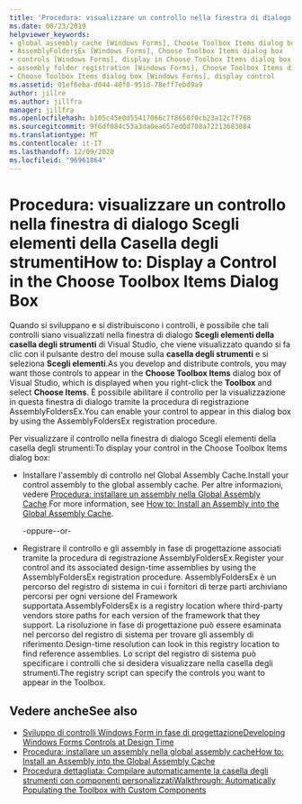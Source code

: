 ```yaml
---
title: 'Procedura: visualizzare un controllo nella finestra di dialogo Scegli elementi della Casella degli strumenti'
ms.date: 08/23/2019
helpviewer_keywords:
- global assembly cache [Windows Forms], Choose Toolbox Items dialog box
- AssemblyFoldersEx [Windows Forms], Choose Toolbox Items dialog box
- controls [Windows Forms], display in Choose Toolbox Items dialog box
- assembly folder registration [Windows Forms], Choose Toolbox Items dialog box
- Choose Toolbox Items dialog box [Windows Forms], display control
ms.assetid: 01ef6eba-d044-40f0-951d-78eff7ebd9a9
author: jillre
ms.author: jillfra
manager: jillfra
ms.openlocfilehash: b105c45e0d55417066c7f8658f0cb23a12c7f768
ms.sourcegitcommit: 9f6df084c53a3da0ea657ed0d708a72213683084
ms.translationtype: MT
ms.contentlocale: it-IT
ms.lasthandoff: 12/09/2020
ms.locfileid: "96961864"
---
```

# <a name="how-to-display-a-control-in-the-choose-toolbox-items-dialog-box"></a><span data-ttu-id="3be56-102">Procedura: visualizzare un controllo nella finestra di dialogo Scegli elementi della Casella degli strumenti</span><span class="sxs-lookup"><span data-stu-id="3be56-102">How to: Display a Control in the Choose Toolbox Items Dialog Box</span></span>

<span data-ttu-id="3be56-103">Quando si sviluppano e si distribuiscono i controlli, è possibile che tali controlli siano visualizzati nella finestra di dialogo **Scegli elementi della casella degli strumenti** di Visual Studio, che viene visualizzato quando si fa clic con il pulsante destro del mouse sulla **casella degli strumenti** e si seleziona **Scegli elementi**.</span><span class="sxs-lookup"><span data-stu-id="3be56-103">As you develop and distribute controls, you may want those controls to appear in the **Choose Toolbox Items** dialog box of Visual Studio, which is displayed when you right-click the **Toolbox** and select **Choose Items**.</span></span> <span data-ttu-id="3be56-104">È possibile abilitare il controllo per la visualizzazione in questa finestra di dialogo tramite la procedura di registrazione AssemblyFoldersEx.</span><span class="sxs-lookup"><span data-stu-id="3be56-104">You can enable your control to appear in this dialog box by using the AssemblyFoldersEx registration procedure.</span></span>

<span data-ttu-id="3be56-105">Per visualizzare il controllo nella finestra di dialogo Scegli elementi della casella degli strumenti:</span><span class="sxs-lookup"><span data-stu-id="3be56-105">To display your control in the Choose Toolbox Items dialog box:</span></span>

- <span data-ttu-id="3be56-106">Installare l'assembly di controllo nel Global Assembly Cache.</span><span class="sxs-lookup"><span data-stu-id="3be56-106">Install your control assembly to the global assembly cache.</span></span> <span data-ttu-id="3be56-107">Per altre informazioni, vedere [Procedura: installare un assembly nella Global Assembly Cache](/dotnet/framework/app-domains/install-assembly-into-gac).</span><span class="sxs-lookup"><span data-stu-id="3be56-107">For more information, see [How to: Install an Assembly into the Global Assembly Cache](/dotnet/framework/app-domains/install-assembly-into-gac).</span></span>

  <span data-ttu-id="3be56-108">-oppure-</span><span class="sxs-lookup"><span data-stu-id="3be56-108">-or-</span></span>

- <span data-ttu-id="3be56-109">Registrare il controllo e gli assembly in fase di progettazione associati tramite la procedura di registrazione AssemblyFoldersEx.</span><span class="sxs-lookup"><span data-stu-id="3be56-109">Register your control and its associated design-time assemblies by using the AssemblyFoldersEx registration procedure.</span></span> <span data-ttu-id="3be56-110">AssemblyFoldersEx è un percorso del registro di sistema in cui i fornitori di terze parti archiviano percorsi per ogni versione del Framework supportata.</span><span class="sxs-lookup"><span data-stu-id="3be56-110">AssemblyFoldersEx is a registry location where third-party vendors store paths for each version of the framework that they support.</span></span> <span data-ttu-id="3be56-111">La risoluzione in fase di progettazione può essere esaminata nel percorso del registro di sistema per trovare gli assembly di riferimento.</span><span class="sxs-lookup"><span data-stu-id="3be56-111">Design-time resolution can look in this registry location to find reference assemblies.</span></span> <span data-ttu-id="3be56-112">Lo script del registro di sistema può specificare i controlli che si desidera visualizzare nella casella degli strumenti.</span><span class="sxs-lookup"><span data-stu-id="3be56-112">The registry script can specify the controls you want to appear in the Toolbox.</span></span>

## <a name="see-also"></a><span data-ttu-id="3be56-113">Vedere anche</span><span class="sxs-lookup"><span data-stu-id="3be56-113">See also</span></span>

- [<span data-ttu-id="3be56-114">Sviluppo di controlli Windows Form in fase di progettazione</span><span class="sxs-lookup"><span data-stu-id="3be56-114">Developing Windows Forms Controls at Design Time</span></span>](developing-windows-forms-controls-at-design-time.md)
- [<span data-ttu-id="3be56-115">Procedura: installare un assembly nella global assembly cache</span><span class="sxs-lookup"><span data-stu-id="3be56-115">How to: Install an Assembly into the Global Assembly Cache</span></span>](/dotnet/framework/app-domains/install-assembly-into-gac)
- [<span data-ttu-id="3be56-116">Procedura dettagliata: Compilare automaticamente la casella degli strumenti con componenti personalizzati</span><span class="sxs-lookup"><span data-stu-id="3be56-116">Walkthrough: Automatically Populating the Toolbox with Custom Components</span></span>](walkthrough-automatically-populating-the-toolbox-with-custom-components.md)
